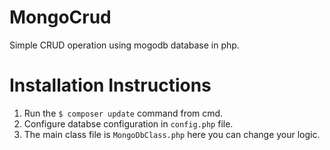 # MongoCrud
Simple CRUD operation using mogodb database in php.

# Installation Instructions


1. Run the <code>$ composer update</code> command from cmd.
2. Configure databse configuration in <code>config.php</code> file.
3. The main class file is <code>MongoDbClass.php</code> here you can change your logic.
